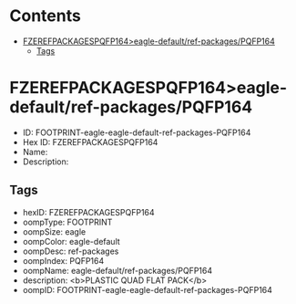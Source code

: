 



Contents
========

* [FZEREFPACKAGESPQFP164>eagle-default/ref-packages/PQFP164](#fzerefpackagespqfp164eagle-defaultref-packagespqfp164)
	* [Tags](#tags)

# FZEREFPACKAGESPQFP164>eagle-default/ref-packages/PQFP164

- ID: FOOTPRINT-eagle-eagle-default-ref-packages-PQFP164
- Hex ID: FZEREFPACKAGESPQFP164
- Name: 
- Description: 

## Tags

- hexID: FZEREFPACKAGESPQFP164
- oompType: FOOTPRINT
- oompSize: eagle
- oompColor: eagle-default
- oompDesc: ref-packages
- oompIndex: PQFP164
- oompName: eagle-default/ref-packages/PQFP164
- description: &lt;b&gt;PLASTIC QUAD FLAT PACK&lt;/b&gt;
- oompID: FOOTPRINT-eagle-eagle-default-ref-packages-PQFP164
